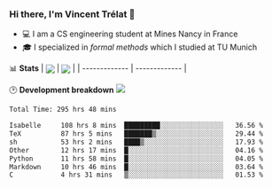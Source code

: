 ### Hi there, I'm Vincent Trélat 👋
 - 💻 I am a CS engineering student at Mines Nancy in France
 - 🎓 I specialized in *formal methods* which I studied at TU Munich

📊 **Stats**
| <img align="center" src="https://readme-stats.clckblog.space/api?username=VTrelat&show_icons=true&include_all_commits=true&theme=tokyonight&hide_border=true" /> | <img align="center" src="https://readme-stats.clckblog.space/api/top-langs/?username=VTrelat&layout=compact&theme=tokyonight&hide_border=true" /> |
| ------------- | ------------- |

🕑 **Development breakdown** ![](https://wakatime.com/badge/user/8d0110fb-6b70-4990-ab86-45c404715c2b.svg)
<!--START_SECTION:waka-->

```txt
Total Time: 295 hrs 48 mins

Isabelle     108 hrs 8 mins  █████████░░░░░░░░░░░░░░░░   36.56 %
TeX          87 hrs 5 mins   ███████▒░░░░░░░░░░░░░░░░░   29.44 %
sh           53 hrs 2 mins   ████▒░░░░░░░░░░░░░░░░░░░░   17.93 %
Other        12 hrs 17 mins  █░░░░░░░░░░░░░░░░░░░░░░░░   04.16 %
Python       11 hrs 58 mins  █░░░░░░░░░░░░░░░░░░░░░░░░   04.05 %
Markdown     10 hrs 46 mins  █░░░░░░░░░░░░░░░░░░░░░░░░   03.64 %
C            4 hrs 31 mins   ▒░░░░░░░░░░░░░░░░░░░░░░░░   01.53 %
```

<!--END_SECTION:waka-->
